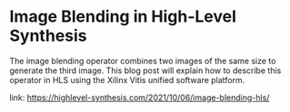 # Image Blending in High-Level Synthesis
The image blending operator combines two images of the same size to generate the third image. This blog post will explain how to describe this operator in HLS using the Xilinx Vitis unified software platform.

link: https://highlevel-synthesis.com/2021/10/06/image-blending-hls/

